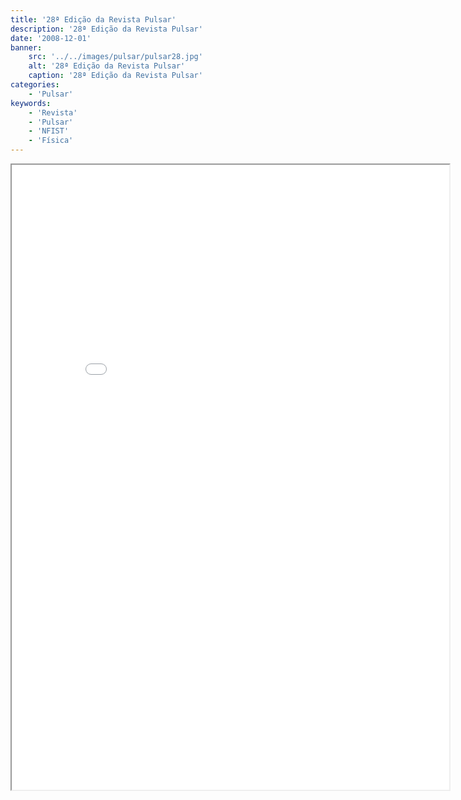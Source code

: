 ```yaml
---
title: '28ª Edição da Revista Pulsar'
description: '28ª Edição da Revista Pulsar'
date: '2008-12-01'
banner:
    src: '../../images/pulsar/pulsar28.jpg'
    alt: '28ª Edição da Revista Pulsar'
    caption: '28ª Edição da Revista Pulsar'
categories:
    - 'Pulsar'
keywords:
    - 'Revista'
    - 'Pulsar'
    - 'NFIST'
    - 'Física'
---
```


<iframe width="700" height="1000" src="../../pulsar/pulsar28.pdf"></iframe>
